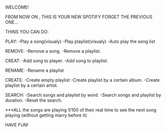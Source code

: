 WELCOME!


FROM NOW ON , THIS IS YOUR NEW SPOTIFY FORGET THE PREVIOUS ONE...

THINS YOU CAN DO:

PLAY:
-Play a song(visualy)
-Play playlist(visualy)
-Auto play the song list

REMOVE:
-Remove a song.
-Remove a playlist.

CREAT:
-Add song to player.
-Add song to playlist.
 
RENAME:
-Rename a playlist

CREATE:
-Create empty playlist
-Create playlist by a certain album.
-Create playlist by a certain artist.

SEARCH:
-Search songs and playlist by word.
-Search songs and playlist by duration.
-Reset the search.

***ALL the songs are playing 1/100 of their real time to
see the next song playing (without getting marry before it)


HAVE FUN!

